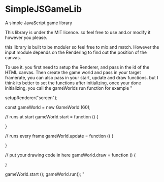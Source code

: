 # SimpleJSGameLib
A simple JavaScript game library

This library is under the MIT licence. so feel free to use and.or modify it however you please.

this library is built to be moduler so feel free to mix and match. However the input module depends
on the Rendering to find out the position of the canvas.

To use it. you first need to setup the Renderer, and pass in the id of the HTML canvas.
Then create the game world and pass in your target framerate, you can also pass in your start,
update and draw functions. but I think its better to set the functions after initializing,
once your done initializing, you call the gameWorlds run function for example  "

setupRenderer("screen");
  
const gameWorld = new GameWorld (60);

// runs at start
gameWorld.start = function () {

}

// runs every frame
gameWorld.update = function () {

}

// put your drawing code in here
gameWorld.draw = function () {

}

gameWorld.start ();
gameWorld.run();
"
